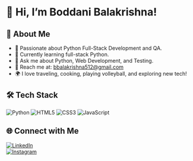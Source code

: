 # 👋 Hi, I’m Boddani Balakrishna!

## 🌟 About Me  
- 🚀 Passionate about Python Full-Stack Development and QA.  
- 🌱 Currently learning full-stack Python.  
- 💬 Ask me about Python, Web Development, and Testing.  
- 📧 Reach me at: bbalakrishna512@gmail.com  
- 🌍 I love traveling, cooking, playing volleyball, and exploring new tech!  

## 🛠️ Tech Stack  
![Python](https://img.shields.io/badge/-Python-3776AB?style=flat-square&logo=python&logoColor=white)
![HTML5](https://img.shields.io/badge/-HTML5-E34F26?style=flat-square&logo=html5&logoColor=white)
![CSS3](https://img.shields.io/badge/-CSS3-1572B6?style=flat-square&logo=css3&logoColor=white)
![JavaScript](https://img.shields.io/badge/-JavaScript-F7DF1E?style=flat-square&logo=javascript&logoColor=black)

## 🌐 Connect with Me  
[![LinkedIn](https://img.shields.io/badge/-LinkedIn-0077B5?style=flat-square&logo=linkedin&logoColor=white)](https://www.linkedin.com/in/your-linkedin/)  
[![Instagram](https://img.shields.io/badge/-Instagram-E4405F?style=flat-square&logo=instagram&logoColor=white)](https://www.instagram.com/your-instagram/)  
